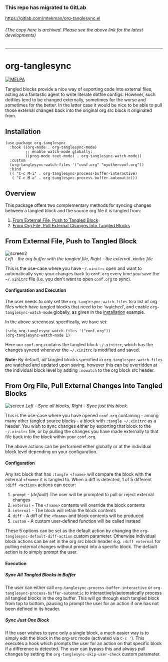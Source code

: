 ### This repo has migrated to GitLab
https://gitlab.com/mtekman/org-tanglesync.el
###### (The copy here is archived. Please see the above link for the latest developments)

********

# org-tanglesync

[![MELPA](https://melpa.org/packages/org-tanglesync-badge.svg)](https://melpa.org/#/org-tanglesync)

Tangled blocks provide a nice way of exporting code into external files, acting as a fantastic agent to write literate dotfile configs. However, such dotfiles tend to be changed externally, sometimes for the worse and sometimes for the better. In the latter case it would be nice to be able to pull those external changes back into the original org src block it originated from.

## Installation

```elisp
(use-package org-tanglesync
  :hook ((org-mode . org-tanglesync-mode)
         ;; enable watch-mode globally:
         ((prog-mode text-mode) . org-tanglesync-watch-mode))
  :custom
  (org-tanglesync-watch-files '("conf.org" "myotherconf.org"))
  :bind
  (( "C-c M-i" . org-tanglesync-process-buffer-interactive)
   ( "C-c M-a" . org-tanglesync-process-buffer-automatic)))
```

## Overview

This package offers two complementary methods for syncing changes between a tangled block and the source org file it is tangled from:

 1. [From External File, Push to Tangled Block](#from-external-file-push-to-tangled-block)
 1. [From Org File, Pull External Changes Into Tangled Blocks](#from-org-file-pull-external-changes-into-tangled-blocks)
 

## From External File, Push to Tangled Block

![screen2](https://user-images.githubusercontent.com/20641402/72112550-2d58ba80-333e-11ea-9616-1d9d5e7df947.gif)  
*Left - the org buffer with the tangled file, Right - the external .xinitrc file*

This is the use-case where you have `~/.xinitrc` open and want to automatically sync your changes back to `conf.org` every time you save the `~/.xinitrc` file (i.e. you don't want to open `conf.org` to sync).

#### Configuration and Execution

The user needs to only set the `org-tanglesync-watch-files` to a list of org files which have tangled blocks that need to be 'watched', and enable `org-tanglesync-watch-mode` globally, as given in the [installation](#installation) example.

In the above screencast specifically, we have set:

```elisp
(setq org-tanglesync-watch-files '("conf.org"))
(org-tanglesync-watch-mode 1)
```

Here our `conf.org` contains the tangled block `~/.xinitrc`, which has the changes synced whenever the `~/.xinitrc` is modified and saved.

**Note:** By default, *all* tangled blocks specified in `org-tanglesync-watch-files` are watched and updated upon saving, however this can be overridden at the individual block level by adding `:nowatch` to the org block src header.


## From Org File, Pull External Changes Into Tangled Blocks

![screen](https://user-images.githubusercontent.com/20641402/63469413-7335e480-c46a-11e9-8a00-1825676f3b2d.gif)
*Left - Sync all blocks, Right - Sync just this block.*

This is the use-case where you have opened `conf.org` containing - among many other tangled source blocks - a block with `:tangle ~/.xinitrc` as a header. You wish to sync changes either by exporting that block to the `~/.xinitrc` file, or by pulling the changes you have made externally to that file back into the block within your `conf.org`.

The above actions can be performed either globally or at the individual block level depending on your configuration.

#### Configuration

Any src block that has `:tangle <fname>` will compare the block with the external `<fname>` it is tangled to.  When a diff is detected, 1 of 5 different `:diff <action>` actions can occur:
   1. `prompt` - (*default*) The user will be prompted to pull or reject external changes
   1. `external` - The `<fname>` contents will override the block contents
   1. `internal` - The block will retain the block contents
   1. `diff` - A diff of the `<fname>` and block contents will be produced
   1. `custom` - A custom user-defined function will be called instead

These 5 options can be set as the default action by changing the `org-tanglesync-default-diff-action` custom parameter.  Otherwise individual block actions can be set in the org src block header e.g. `:diff external` for pulling external changes without prompt into a specific block. The default action is to simply prompt the user.

#### Execution

##### Sync All Tangled Blocks in Buffer

The user can either call `org-tanglesync-process-buffer-interactive` or `org-tanglesync-process-buffer-automatic` to interactively/automatically process all tangled blocks in the org buffer. This will go through each tangled block from top to bottom, pausing to prompt the user for an action if one has not been defined in its header.

##### Sync Just One Block

If the user wishes to sync only a single block, a much easier way is to simply edit the block in the org-src mode (activated via `C-c '`). This executes a hook which prompts the user for an action on that specific block if a difference is detected. The user can bypass this and always pull changes by setting the `org-tanglesync-skip-user-check` custom parameter.


